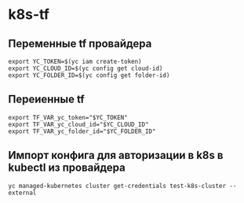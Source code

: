 # k8s-tf

## Переменные tf провайдера
```
export YC_TOKEN=$(yc iam create-token)
export YC_CLOUD_ID=$(yc config get cloud-id)
export YC_FOLDER_ID=$(yc config get folder-id)
```
## Переиенные tf
```
export TF_VAR_yc_token="$YC_TOKEN"
export TF_VAR_yc_cloud_id="$YC_CLOUD_ID"
export TF_VAR_yc_folder_id="$YC_FOLDER_ID"
```
## Импорт конфига для авторизации в k8s в kubectl из провайдера
```
yc managed-kubernetes cluster get-credentials test-k8s-cluster --external
```
